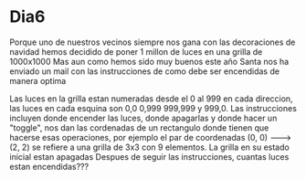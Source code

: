 # Dia6

Porque uno de nuestros vecinos siempre nos gana con las decoraciones de navidad
hemos decidido de poner 1 millon de luces en una grilla de 1000x1000
Mas aun como hemos sido muy buenos este año Santa nos ha enviado un mail con las
instrucciones de como debe ser encendidas de manera optima

Las luces en la grilla estan numeradas desde el 0 al 999 en cada direccion, las
luces en cada esquina son 0,0 0,999 999,999 y 999,0. Las instrucciones incluyen
donde encender las luces, donde apagarlas y donde hacer un "toggle", nos dan
las cordenadas de un rectangulo donde tienen que hacerse esas operaciones, por
ejemplo el par de coordenadas (0, 0) ---> (2, 2) se refiere a una grilla de 3x3
con 9 elementos. La grilla en su estado inicial estan apagadas
Despues de seguir las instrucciones, cuantas luces estan encendidas???
